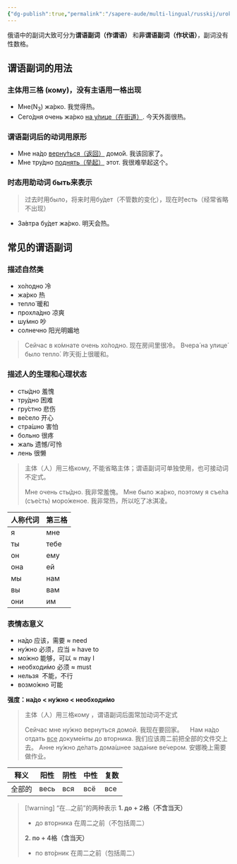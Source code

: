```yaml
---
{"dg-publish":true,"permalink":"/sapere-aude/multi-lingual/russkij/urok-11/","dgPassFrontmatter":true}
---
```



俄语中的副词大致可分为**谓语副词（作谓语）** 和**非谓语副词（作状语）**，副词没有性数格。

## 谓语副词的用法
### 主体用三格 (кому)，没有主语用一格出现
- Мне(N<sub>3</sub>) жа́рко.  我觉得热。
- Сего́дня очень жа́рко <u>на у́лице（在街道）</u>.  今天外面很热。

### 谓语副词后的动词用原形
- Мне на́до <u>верну́ться（返回）</u> домо́й.  我该回家了。
- Мне тру́дно <u>поднять（举起）</u> этот.  我很难举起这个。

### 时态用助动词 быть来表示
> 过去时用было，将来时用бу́дет（不管数的变化），现在时есть（经常省略不出现）
- За́втра бу́дет жа́рко. 明天会热。

## 常见的谓语副词
### 描述自然类
- хо́лодно 冷
- жа́рко 热
- тепло́ 暖和
- прохла́дно 凉爽
- шу́мно 吵
- солнечно 阳光明媚地

> Сейчас в ко́мнате очень хо́лодно.  现在房间里很冷。
> Вчера́ на улице́ было тепло́.  昨天街上很暖和。

### 描述人的生理和心理状态
- сты́дно 羞愧
- тру́дно 困难
- гру́стно 悲伤
- ве́село 开心
- стра́шно 害怕
- больно 很疼
- жаль 遗憾/可怜
- лень 很懒 

> 主体（人）用三格кому, 不能省略主体；谓语副词可单独使用，也可接动词不定式。
> 
> Мне очень сты́дно.  我非常羞愧。
> Мне было жа́рко, поэтому я съе́ла (съе́сть) моро́женое.  我非常热，所以吃了冰淇凌。

| 人称代词 | 第三格  |
| ---- | ---- |
| я    | мне  |
| ты   | тебе |
| он   | ему  |
| она  | ей   |
| мы   | нам  |
| вы   | вам  |
| они  | им   |

### 表情态意义
- на́до 应该，需要 ≈ need
- ну́жно 必须，应当 ≈ have to
- мо́жно 能够，可以 ≈ may I
- необходи́мо 必须 ≈ must
- нельзя  不能，不行
- возмо́жно 可能

**强度：на́до < ну́жно < необходи́мо**

> 主体（人）用三格кому ，谓语副词后面常加动词不定式
> 
> Сейчас мне ну́жно вернуться домой.  我现在要回家。   
> Нам на́до отдать <u>все</u> докуме́нты до вторника.  我们应该周二前把全部的文件交上去。
> Анне ну́жно де́лать дома́шнее зада́ние ве́чером.  安娜晚上需要做作业。

|    释义    | 阳性           | 阴性          | 中性          | 复数          |
| :------: | ------------ | ----------- | ----------- | ----------- |
|   全部的    | весь         | вся         | всё         | все         |
> [!warning]  “在…之前”的两种表示
> **1. до + 2格（不含当天）**
> - до вторника 在周二之前（不包括周二）
> 
> **2. по + 4格（含当天）**
> - по вто́рник 在周二之前（包括周二）